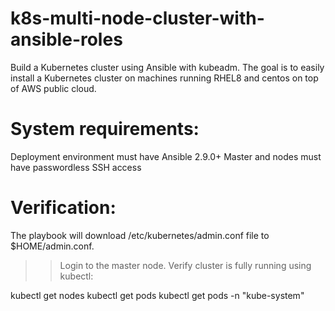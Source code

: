 # k8s-multi-node-cluster-with-ansible-roles

Build a Kubernetes cluster using Ansible with kubeadm. The goal is to easily install a Kubernetes cluster on machines running RHEL8 and centos on top of AWS public cloud.

# System requirements:

Deployment environment must have Ansible 2.9.0+
Master and nodes must have passwordless SSH access

# Verification:

The playbook will download /etc/kubernetes/admin.conf file to $HOME/admin.conf.

>> Login to the master node.
>> Verify cluster is fully running using kubectl:
 
   kubectl get nodes
   kubectl get pods
   kubectl get pods -n "kube-system"

